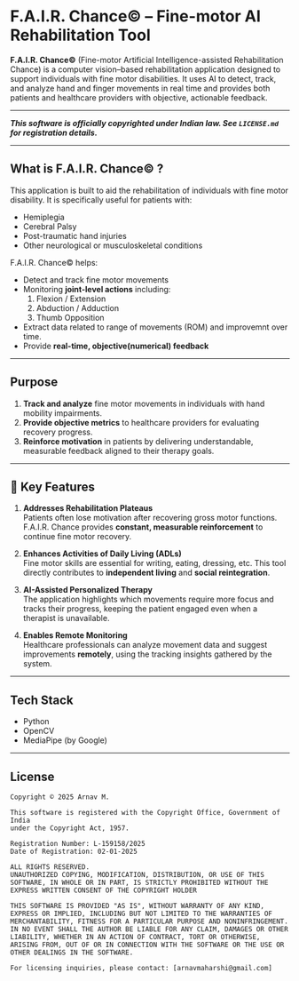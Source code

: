 # F.A.I.R. Chance© – Fine-motor AI Rehabilitation Tool

**F.A.I.R. Chance©** (Fine-motor Artificial Intelligence-assisted Rehabilitation Chance) is a computer vision–based rehabilitation application designed to support individuals with fine motor disabilities. It uses AI to detect, track, and analyze hand and finger movements in real time and provides both patients and healthcare providers with objective, actionable feedback.

---

***This software is officially copyrighted under Indian law.
See `LICENSE.md` for registration details.***

---

## **What is F.A.I.R. Chance© ?**

This application is built to aid the rehabilitation of individuals with fine motor disability. It is specifically useful for patients with:

- Hemiplegia
- Cerebral Palsy
- Post-traumatic hand injuries
- Other neurological or musculoskeletal conditions

F.A.I.R. Chance© helps:
- Detect and track fine motor movements
- Monitoring **joint-level actions** including:
  1. Flexion / Extension
  2. Abduction / Adduction
  3. Thumb Opposition
- Extract data related to range of movements (ROM) and improvemnt over time.
- Provide **real-time, objective(numerical) feedback** 

---

## **Purpose**

1. **Track and analyze** fine motor movements in individuals with hand mobility impairments.
2. **Provide objective metrics** to healthcare providers for evaluating recovery progress.
3. **Reinforce motivation** in patients by delivering understandable, measurable feedback aligned to their therapy goals.

---

## 🌟 **Key Features**

1. **Addresses Rehabilitation Plateaus**  
   Patients often lose motivation after recovering gross motor functions. F.A.I.R. Chance provides **constant, measurable reinforcement** to continue fine motor recovery.
   
2. **Enhances Activities of Daily Living (ADLs)**  
   Fine motor skills are essential for writing, eating, dressing, etc. This tool directly contributes to **independent living** and **social reintegration**.

3. **AI-Assisted Personalized Therapy**  
   The application highlights which movements require more focus and tracks their progress, keeping the patient engaged even when a therapist is unavailable.

4. **Enables Remote Monitoring**  
   Healthcare professionals can analyze movement data and suggest improvements **remotely**, using the tracking insights gathered by the system.

---

## **Tech Stack**

- Python
- OpenCV
- MediaPipe (by Google)
---

## **License**
```
Copyright © 2025 Arnav M.

This software is registered with the Copyright Office, Government of India
under the Copyright Act, 1957.

Registration Number: L-159158/2025  
Date of Registration: 02-01-2025 

ALL RIGHTS RESERVED.
UNAUTHORIZED COPYING, MODIFICATION, DISTRIBUTION, OR USE OF THIS SOFTWARE, IN WHOLE OR IN PART, IS STRICTLY PROHIBITED WITHOUT THE EXPRESS WRITTEN CONSENT OF THE COPYRIGHT HOLDER

THIS SOFTWARE IS PROVIDED "AS IS", WITHOUT WARRANTY OF ANY KIND, EXPRESS OR IMPLIED, INCLUDING BUT NOT LIMITED TO THE WARRANTIES OF MERCHANTABILITY, FITNESS FOR A PARTICULAR PURPOSE AND NONINFRINGEMENT. 
IN NO EVENT SHALL THE AUTHOR BE LIABLE FOR ANY CLAIM, DAMAGES OR OTHER LIABILITY, WHETHER IN AN ACTION OF CONTRACT, TORT OR OTHERWISE, ARISING FROM, OUT OF OR IN CONNECTION WITH THE SOFTWARE OR THE USE OR OTHER DEALINGS IN THE SOFTWARE.

For licensing inquiries, please contact: [arnavmaharshi@gmail.com]